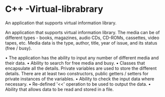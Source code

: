 # C++ -Virtual-librabrary
An application that supports virtual information library.

An application that supports virtual information library. The media can be of different types - books, magazines, audio CDs, CD-ROMs, cassettes, video tapes, etc. Media data is the type, author, title, year of issue, and its status (free / busy).

• The application has the ability to input any number of different media and their data.
• Ability to search for free media and busy.
• Classes that encapsulate all the details. Private variables are used to store the different details. There are at least two constructors, public getters / setters for private instances of the variables.
• Ability to check the input data where necessary.
• Re-defined '<<' operation to be used to output the data.
• Ability that allows data to be read and stored in a file.
